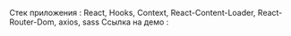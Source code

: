 Стек приложения : React, Hooks, Context, React-Content-Loader, React-Router-Dom, axios, sass
Ссылка на демо : 